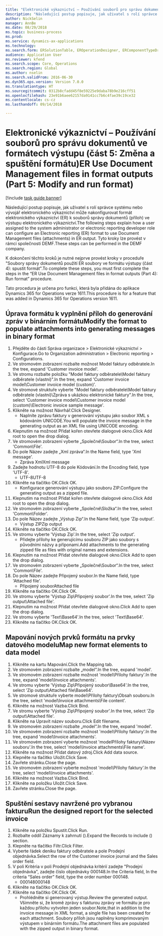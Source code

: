 ```yaml
--- 
title: "Elektronické výkaznictví – Používání souborů pro správu dokumentů ve formátech výstupu (část 5 - Změna a spuštění formátu)"
description: "Následující postup popisuje, jak uživatel s rolí správce systému nebo vývojář elektronického výkaznictví může nakonfigurovat formát elektronického výkaznictví (ER) k souborů správy dokumentů (příloh) ve výstupu elektronického výkaznictví."
author: NickSelin
manager: AnnBe
ms.date: 08/29/2018
ms.topic: business-process
ms.prod: 
ms.service: dynamics-ax-applications
ms.technology: 
ms.search.form: ERSolutionTable, EROperationDesigner, ERComponentTypeDropDialog, ERExpressionDesignerFormula, SysQueryForm
audience: Application User
ms.reviewer: kfend
ms.search.scope: Core, Operations
ms.search.region: Global
ms.author: nselin
ms.search.validFrom: 2016-06-30
ms.dyn365.ops.version: Version 7.0.0
ms.translationtype: HT
ms.sourcegitcommit: 0312b8cfadd45f8e59225e9daba78b9e216cff51
ms.openlocfilehash: 23e91b6aee62157da9141cc7b6c4fae39c19ce32
ms.contentlocale: cs-cz
ms.lasthandoff: 09/14/2018

---
```

# <a name="er-use-document-management-files-in-format-outputs-part-5-modify-and-run-format"></a><span data-ttu-id="9fd6d-103">Elektronické výkaznictví – Používání souborů pro správu dokumentů ve formátech výstupu (část 5: Změna a spuštění formátu)</span><span class="sxs-lookup"><span data-stu-id="9fd6d-103">ER Use Document Management files in format outputs (Part 5: Modify and run format)</span></span>

[!include [task guide banner](../../includes/task-guide-banner.md)]

<span data-ttu-id="9fd6d-104">Následující postup popisuje, jak uživatel s rolí správce systému nebo vývojář elektronického výkaznictví může nakonfigurovat formát elektronického výkaznictví (ER) k souborů správy dokumentů (příloh) ve výstupu elektronického výkaznictví.</span><span class="sxs-lookup"><span data-stu-id="9fd6d-104">The following steps explain how a user assigned to the system administrator or electronic reporting developer role can configure an Electronic reporting (ER) format to use Document Management files (attachments) in ER output.</span></span> <span data-ttu-id="9fd6d-105">Tyto kroky lze provést v rámci společnosti DEMF.</span><span class="sxs-lookup"><span data-stu-id="9fd6d-105">These steps can be performed in the DEMF company.</span></span>

<span data-ttu-id="9fd6d-106">K dokončení těchto kroků je nutné nejprve provést kroky v proceduře "Soubory správy dokumentů použití ER soubory ve formátu výstupy (část 4): spustit formát".</span><span class="sxs-lookup"><span data-stu-id="9fd6d-106">To complete these steps, you must first complete the steps in the “ER Use Document Management files in format outputs (Part 4): Run format” procedure.</span></span>

<span data-ttu-id="9fd6d-107">Tato procedura je určena pro funkci, která byla přidána do aplikace Dynamics 365 for Operations verze 1611.</span><span class="sxs-lookup"><span data-stu-id="9fd6d-107">This procedure is for a feature that was added in Dynamics 365 for Operations version 1611.</span></span>


## <a name="modify-the-format-to-populate-attachments-into-generating-messages-in-binary-format"></a><span data-ttu-id="9fd6d-108">Úprava formátu k vyplnění příloh do generování zpráv v binárním formátu</span><span class="sxs-lookup"><span data-stu-id="9fd6d-108">Modify the format to populate attachments into generating messages in binary format</span></span>
1. <span data-ttu-id="9fd6d-109">Přejděte do části Správa organizace > Elektronické výkaznictví > Konfigurace.</span><span class="sxs-lookup"><span data-stu-id="9fd6d-109">Go to Organization administration > Electronic reporting > Configurations.</span></span>
2. <span data-ttu-id="9fd6d-110">Ve stromovém zobrazení rozbalte možnost Model faktury odběratele.</span><span class="sxs-lookup"><span data-stu-id="9fd6d-110">In the tree, expand 'Customer invoice model'.</span></span>
3. <span data-ttu-id="9fd6d-111">Ve stromu rozbalte položku "Model faktury odběratele\Model faktury odběratele (vlastní)".</span><span class="sxs-lookup"><span data-stu-id="9fd6d-111">In the tree, expand 'Customer invoice model\Customer invoice model (custom)'.</span></span>
4. <span data-ttu-id="9fd6d-112">Ve stromové struktuře vyberte "Model faktury odběratele\Model faktury odběratele (vlastní)\Zpráva s ukázkou elektronické faktury".</span><span class="sxs-lookup"><span data-stu-id="9fd6d-112">In the tree, select 'Customer invoice model\Customer invoice model (custom)\Electronic invoice sample message'.</span></span>
5. <span data-ttu-id="9fd6d-113">Klikněte na možnost Návrhář.</span><span class="sxs-lookup"><span data-stu-id="9fd6d-113">Click Designer.</span></span>
    * <span data-ttu-id="9fd6d-114">Naplníte zprávu faktury v generování výstupu jako soubor XML s kódováním UNICODE.</span><span class="sxs-lookup"><span data-stu-id="9fd6d-114">You will populate the invoice message in the generating output as an XML file using UNICODE encoding.</span></span>  
6. <span data-ttu-id="9fd6d-115">Klepnutím na možnost Přidat kořen otevřete dialogové okno.</span><span class="sxs-lookup"><span data-stu-id="9fd6d-115">Click Add root to open the drop dialog.</span></span>
7. <span data-ttu-id="9fd6d-116">Ve stromovém zobrazení vyberte „Společné\Soubor“.</span><span class="sxs-lookup"><span data-stu-id="9fd6d-116">In the tree, select 'Common\File'.</span></span>
8. <span data-ttu-id="9fd6d-117">Do pole Název zadejte „Xml zpráva“.</span><span class="sxs-lookup"><span data-stu-id="9fd6d-117">In the Name field, type 'Xml message'.</span></span>
    * <span data-ttu-id="9fd6d-118">Zpráva Xml</span><span class="sxs-lookup"><span data-stu-id="9fd6d-118">Xml message</span></span>  
9. <span data-ttu-id="9fd6d-119">Zadejte hodnotu UTF-8 do pole Kódování.</span><span class="sxs-lookup"><span data-stu-id="9fd6d-119">In the Encoding field, type 'UTF-8'.</span></span>
    * <span data-ttu-id="9fd6d-120">UTF-8</span><span class="sxs-lookup"><span data-stu-id="9fd6d-120">UTF-8</span></span>  
10. <span data-ttu-id="9fd6d-121">Klikněte na tlačítko OK.</span><span class="sxs-lookup"><span data-stu-id="9fd6d-121">Click OK.</span></span>
    * <span data-ttu-id="9fd6d-122">Konfigurace generování výstupu jako souboru ZIP.</span><span class="sxs-lookup"><span data-stu-id="9fd6d-122">Configure the generating output as a zipped file.</span></span>  
11. <span data-ttu-id="9fd6d-123">Klepnutím na možnost Přidat kořen otevřete dialogové okno.</span><span class="sxs-lookup"><span data-stu-id="9fd6d-123">Click Add root to open the drop dialog.</span></span>
12. <span data-ttu-id="9fd6d-124">Ve stromovém zobrazení vyberte „Společné\Složka“.</span><span class="sxs-lookup"><span data-stu-id="9fd6d-124">In the tree, select 'Common\Folder'.</span></span>
13. <span data-ttu-id="9fd6d-125">Do pole Název zadejte „Výstup Zip“.</span><span class="sxs-lookup"><span data-stu-id="9fd6d-125">In the Name field, type 'Zip output'.</span></span>
    * <span data-ttu-id="9fd6d-126">Výstup ZIP</span><span class="sxs-lookup"><span data-stu-id="9fd6d-126">Zip output</span></span>  
14. <span data-ttu-id="9fd6d-127">Klikněte na tlačítko OK.</span><span class="sxs-lookup"><span data-stu-id="9fd6d-127">Click OK.</span></span>
15. <span data-ttu-id="9fd6d-128">Ve stromu vyberte 'Výstup Zip'.</span><span class="sxs-lookup"><span data-stu-id="9fd6d-128">In the tree, select 'Zip output'.</span></span>
    * <span data-ttu-id="9fd6d-129">Přidejte přílohy ke generujícímu souboru ZIP jako soubory s původními názvy a příponami.</span><span class="sxs-lookup"><span data-stu-id="9fd6d-129">Add attachments to the generating zipped file as files with original names and extensions.</span></span>  
16. <span data-ttu-id="9fd6d-130">Klepnutím na možnost Přidat otevřete dialogové okno.</span><span class="sxs-lookup"><span data-stu-id="9fd6d-130">Click Add to open the drop dialog.</span></span>
17. <span data-ttu-id="9fd6d-131">Ve stromovém zobrazení vyberte „Společné\Soubor“.</span><span class="sxs-lookup"><span data-stu-id="9fd6d-131">In the tree, select 'Common\File'.</span></span>
18. <span data-ttu-id="9fd6d-132">Do pole Název zadejte Připojený soubor.</span><span class="sxs-lookup"><span data-stu-id="9fd6d-132">In the Name field, type 'Attached file'.</span></span>
    * <span data-ttu-id="9fd6d-133">Připojený soubor</span><span class="sxs-lookup"><span data-stu-id="9fd6d-133">Attached file</span></span>  
19. <span data-ttu-id="9fd6d-134">Klikněte na tlačítko OK.</span><span class="sxs-lookup"><span data-stu-id="9fd6d-134">Click OK.</span></span>
20. <span data-ttu-id="9fd6d-135">Ve stromu vyberte 'Výstup Zip\Připojený soubor'.</span><span class="sxs-lookup"><span data-stu-id="9fd6d-135">In the tree, select 'Zip output\Attached file'.</span></span>
21. <span data-ttu-id="9fd6d-136">Klepnutím na možnost Přidat otevřete dialogové okno.</span><span class="sxs-lookup"><span data-stu-id="9fd6d-136">Click Add to open the drop dialog.</span></span>
22. <span data-ttu-id="9fd6d-137">Ve stromu vyberte 'Text\Base64'.</span><span class="sxs-lookup"><span data-stu-id="9fd6d-137">In the tree, select 'Text\Base64'.</span></span>
23. <span data-ttu-id="9fd6d-138">Klikněte na tlačítko OK.</span><span class="sxs-lookup"><span data-stu-id="9fd6d-138">Click OK.</span></span>

## <a name="map-new-format-elements-to-data-model"></a><span data-ttu-id="9fd6d-139">Mapování nových prvků formátu na prvky datového modelu</span><span class="sxs-lookup"><span data-stu-id="9fd6d-139">Map new format elements to data model</span></span>
1. <span data-ttu-id="9fd6d-140">Klikněte na kartu Mapování.</span><span class="sxs-lookup"><span data-stu-id="9fd6d-140">Click the Mapping tab.</span></span>
2. <span data-ttu-id="9fd6d-141">Ve stromovém zobrazení rozbalte „model“.</span><span class="sxs-lookup"><span data-stu-id="9fd6d-141">In the tree, expand 'model'.</span></span>
3. <span data-ttu-id="9fd6d-142">Ve stromovém zobrazení rozbalte možnost 'model\Přílohy faktury'.</span><span class="sxs-lookup"><span data-stu-id="9fd6d-142">In the tree, expand 'model\Invoice attachments'.</span></span>
4. <span data-ttu-id="9fd6d-143">Ve stromu vyberte 'Výstup Zip\Připojený soubor\Base64'.</span><span class="sxs-lookup"><span data-stu-id="9fd6d-143">In the tree, select 'Zip output\Attached file\Base64'.</span></span>
5. <span data-ttu-id="9fd6d-144">Ve stromové struktuře vyberte model\Přílohy faktury\Obsah souboru.</span><span class="sxs-lookup"><span data-stu-id="9fd6d-144">In the tree, select 'model\Invoice attachments\File content'.</span></span>
6. <span data-ttu-id="9fd6d-145">Klikněte na možnost Vazba.</span><span class="sxs-lookup"><span data-stu-id="9fd6d-145">Click Bind.</span></span>
7. <span data-ttu-id="9fd6d-146">Ve stromu vyberte 'Výstup Zip\Připojený soubor'.</span><span class="sxs-lookup"><span data-stu-id="9fd6d-146">In the tree, select 'Zip output\Attached file'.</span></span>
8. <span data-ttu-id="9fd6d-147">Klikněte na Upravit název souboru.</span><span class="sxs-lookup"><span data-stu-id="9fd6d-147">Click Edit filename.</span></span>
9. <span data-ttu-id="9fd6d-148">Ve stromovém zobrazení rozbalte „model“.</span><span class="sxs-lookup"><span data-stu-id="9fd6d-148">In the tree, expand 'model'.</span></span>
10. <span data-ttu-id="9fd6d-149">Ve stromovém zobrazení rozbalte možnost 'model\Přílohy faktury'.</span><span class="sxs-lookup"><span data-stu-id="9fd6d-149">In the tree, expand 'model\Invoice attachments'.</span></span>
11. <span data-ttu-id="9fd6d-150">Ve stromovém zobrazení vyberte možnost 'modelPřílohy faktury\Název souboru'.</span><span class="sxs-lookup"><span data-stu-id="9fd6d-150">In the tree, select 'model\Invoice attachments\File name'.</span></span>
12. <span data-ttu-id="9fd6d-151">Klikněte na možnost Přidat datový zdroj.</span><span class="sxs-lookup"><span data-stu-id="9fd6d-151">Click Add data source.</span></span>
13. <span data-ttu-id="9fd6d-152">Klepněte na tlačítko Uložit.</span><span class="sxs-lookup"><span data-stu-id="9fd6d-152">Click Save.</span></span>
14. <span data-ttu-id="9fd6d-153">Zavřete stránku.</span><span class="sxs-lookup"><span data-stu-id="9fd6d-153">Close the page.</span></span>
15. <span data-ttu-id="9fd6d-154">Ve stromovém zobrazení vyberte možnost 'model\Přílohy faktury'.</span><span class="sxs-lookup"><span data-stu-id="9fd6d-154">In the tree, select 'model\Invoice attachments'.</span></span>
16. <span data-ttu-id="9fd6d-155">Klikněte na možnost Vazba.</span><span class="sxs-lookup"><span data-stu-id="9fd6d-155">Click Bind.</span></span>
17. <span data-ttu-id="9fd6d-156">Klikněte na položku Uložit.</span><span class="sxs-lookup"><span data-stu-id="9fd6d-156">Click Save.</span></span>
18. <span data-ttu-id="9fd6d-157">Zavřete stránku.</span><span class="sxs-lookup"><span data-stu-id="9fd6d-157">Close the page.</span></span>

## <a name="run-the-designed-report-for-the-selected-invoice"></a><span data-ttu-id="9fd6d-158">Spuštění sestavy navržené pro vybranou fakturu</span><span class="sxs-lookup"><span data-stu-id="9fd6d-158">Run the designed report for the selected invoice</span></span>
1. <span data-ttu-id="9fd6d-159">Klikněte na položku Spustit.</span><span class="sxs-lookup"><span data-stu-id="9fd6d-159">Click Run.</span></span>
2. <span data-ttu-id="9fd6d-160">Rozbalte oddíl Záznamy k zahrnutí ().</span><span class="sxs-lookup"><span data-stu-id="9fd6d-160">Expand the Records to include () section.</span></span>
3. <span data-ttu-id="9fd6d-161">Klepněte na tlačítko Filtr.</span><span class="sxs-lookup"><span data-stu-id="9fd6d-161">Click Filter.</span></span>
4. <span data-ttu-id="9fd6d-162">Vyberte řádek deníku faktury odběratele a pole Prodejní objednávka.</span><span class="sxs-lookup"><span data-stu-id="9fd6d-162">Select the row of the Customer invoice journal and the Sales order field.</span></span>
5. <span data-ttu-id="9fd6d-163">V poli Kritéria v poli Prodejní objednávka kritérií zadejte "Prodejní objednávka", zadejte číslo objednávky 000148.</span><span class="sxs-lookup"><span data-stu-id="9fd6d-163">In the Criteria field, In the criteria “Sales order” field, type the order number 000148.</span></span>
    * <span data-ttu-id="9fd6d-164">000148</span><span class="sxs-lookup"><span data-stu-id="9fd6d-164">000148</span></span>  
6. <span data-ttu-id="9fd6d-165">Klikněte na tlačítko OK.</span><span class="sxs-lookup"><span data-stu-id="9fd6d-165">Click OK.</span></span>
7. <span data-ttu-id="9fd6d-166">Klikněte na tlačítko OK.</span><span class="sxs-lookup"><span data-stu-id="9fd6d-166">Click OK.</span></span>
    * <span data-ttu-id="9fd6d-167">Prohlédněte si generovaný výstup.</span><span class="sxs-lookup"><span data-stu-id="9fd6d-167">Review the generated output.</span></span> <span data-ttu-id="9fd6d-168">Všimněte si, že kromě zprávy s fakturou zprávy ve formátu je pro každou přílohu vytvořen jeden soubor.</span><span class="sxs-lookup"><span data-stu-id="9fd6d-168">Note,that in addition to the invoice message in XML format, a single file has been created for each attachment.</span></span> <span data-ttu-id="9fd6d-169">Soubory příloh jsou naplněny komprimovaným výstupem v binárním formátu.</span><span class="sxs-lookup"><span data-stu-id="9fd6d-169">The attachment files are populated with the zipped output in binary format.</span></span>  


